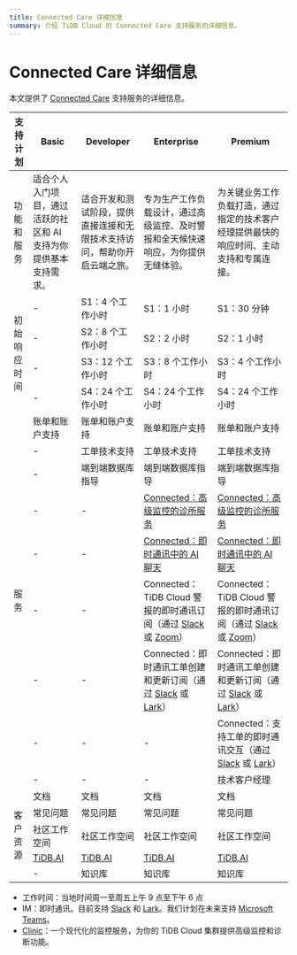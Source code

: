 ```yaml
---
title: Connected Care 详细信息
summary: 介绍 TiDB Cloud 的 Connected Care 支持服务的详细信息。
---
```


# Connected Care 详细信息

本文提供了 [Connected Care](/tidb-cloud/connected-care-overview.md) 支持服务的详细信息。

<table>
<thead>
  <tr>
    <th>支持计划</th>
    <th>Basic</th>
    <th>Developer</th>
    <th>Enterprise</th>
    <th>Premium</th>
  </tr>
</thead>
<tbody>
  <tr>
    <td>功能和服务</td>
    <td>适合个人入门项目，通过活跃的社区和 AI 支持为你提供基本支持需求。</td>
    <td>适合开发和测试阶段，提供直接连接和无限技术支持访问，帮助你开启云端之旅。</td>
    <td>专为生产工作负载设计，通过高级监控、及时警报和全天候快速响应，为你提供无缝体验。</td>
    <td>为关键业务工作负载打造，通过指定的技术客户经理提供最快的响应时间、主动支持和专属连接。</td>
  </tr>
  <tr>
    <td rowspan="4">初始响应时间</td>
    <td>-</td>
    <td>S1：4 个工作小时</td>
    <td>S1：1 小时</td>
    <td>S1：30 分钟</td>
  </tr>
  <tr>
    <td>-</td>
    <td>S2：8 个工作小时</td>
    <td>S2：2 小时</td>
    <td>S2：1 小时</td>
  </tr>
  <tr>
    <td>-</td>
    <td>S3：12 个工作小时</td>
    <td>S3：8 个工作小时</td>
    <td>S3：4 个工作小时</td>
  </tr>
  <tr>
    <td>-</td>
    <td>S4：24 个工作小时</td>
    <td>S4：24 个工作小时</td>
    <td>S4：24 个工作小时</td>
  </tr>
  <tr>
    <td rowspan="9">服务</td>
    <td>账单和账户支持</td>
    <td>账单和账户支持</td>
    <td>账单和账户支持</td>
    <td>账单和账户支持</td>
  </tr>
  <tr>
    <td>-</td>
    <td>工单技术支持</td>
    <td>工单技术支持</td>
    <td>工单技术支持</td>
  </tr>
  <tr>
    <td>-</td>
    <td>端到端数据库指导</td>
    <td>端到端数据库指导</td>
    <td>端到端数据库指导</td>
  </tr>
  <tr>
    <td>-</td>
    <td>-</td>
    <td><a href="/tidbcloud/tidb-cloud-clinic">Connected：高级监控的诊所服务</a></td>
    <td><a href="/tidbcloud/tidb-cloud-clinic">Connected：高级监控的诊所服务</a></td>
  </tr>
  <tr>
    <td>-</td>
    <td>-</td>
    <td><a href="/tidbcloud/connected-ai-chat-in-im">Connected：即时通讯中的 AI 聊天</a></td>
    <td><a href="/tidbcloud/connected-ai-chat-in-im">Connected：即时通讯中的 AI 聊天</a></td>
  </tr>
  <tr>
    <td>-</td>
    <td>-</td>
    <td>Connected：TiDB Cloud 警报的即时通讯订阅（通过 <a href="/tidbcloud/monitor-alert-slack">Slack</a> 或 <a href="/tidbcloud/monitor-alert-zoom">Zoom</a>）</td>
    <td>Connected：TiDB Cloud 警报的即时通讯订阅（通过 <a href="/tidbcloud/monitor-alert-slack">Slack</a> 或 <a href="/tidbcloud/monitor-alert-zoom">Zoom</a>）</td>
  </tr>
  <tr>
    <td>-</td>
    <td>-</td>
    <td>Connected：即时通讯工单创建和更新订阅（通过 <a href="/tidbcloud/connected-slack-ticket-creation">Slack</a> 或 <a href="/tidbcloud/connected-lark-ticket-creation">Lark</a>）</td>
    <td>Connected：即时通讯工单创建和更新订阅（通过 <a href="/tidbcloud/connected-slack-ticket-creation">Slack</a> 或 <a href="/tidbcloud/connected-lark-ticket-creation">Lark</a>）</td>
  </tr>
  <tr>
    <td>-</td>
    <td>-</td>
    <td>-</td>
    <td>Connected：支持工单的即时通讯交互（通过 <a href="/tidbcloud/connected-slack-ticket-interaction">Slack</a> 或 <a href="/tidbcloud/connected-lark-ticket-interaction">Lark</a>）</td>
  </tr>
  <tr>
    <td>-</td>
    <td>-</td>
    <td>-</td>
    <td>技术客户经理</td>
  </tr>
  <tr>
    <td rowspan="5">客户资源</td>
    <td>文档</td>
    <td>文档</td>
    <td>文档</td>
    <td>文档</td>
  </tr>
  <tr>
    <td>常见问题</td>
    <td>常见问题</td>
    <td>常见问题</td>
    <td>常见问题</td>
  </tr>
  <tr>
    <td>社区工作空间</td>
    <td>社区工作空间</td>
    <td>社区工作空间</td>
    <td>社区工作空间</td>
  </tr>
  <tr>
    <td><a href="https://tidb.ai/">TiDB.AI</a></td>
    <td><a href="https://tidb.ai/">TiDB.AI</a></td>
    <td><a href="https://tidb.ai/">TiDB.AI</a></td>
    <td><a href="https://tidb.ai/">TiDB.AI</a></td>
  </tr>
  <tr>
    <td>-</td>
    <td>知识库</td>
    <td>知识库</td>
    <td>知识库</td>
  </tr>
</tbody>
</table>

- 工作时间：当地时间周一至周五上午 9 点至下午 6 点
- IM：即时通讯。目前支持 [Slack](https://slack.com/) 和 [Lark](https://www.larksuite.com/)。我们计划在未来支持 [Microsoft Teams](https://www.microsoft.com/en-us/microsoft-teams/group-chat-software)。
- [Clinic](https://clinic.pingcap.com/)：一个现代化的监控服务，为你的 TiDB Cloud 集群提供高级监控和诊断功能。
